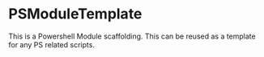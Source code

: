 # PSModuleTemplate
This is a Powershell Module scaffolding. This can be reused as a template for any PS related scripts.
